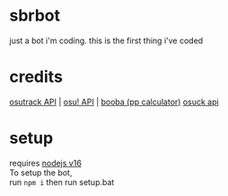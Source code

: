 # sbrbot
just a bot i'm coding. this is the first thing i've coded

# credits

[osutrack API](https://github.com/Ameobea/osutrack-api) |
[osu! API](https://osu.ppy.sh/docs/) |
[booba (pp calculator)](https://github.com/LeaPhant/booba)
[osuck api](https://pp.osuck.net/pp)
 
# setup
requires [nodejs v16](https://nodejs.org/en/blog/release/v16.13.0/)  
To setup the bot,  
run `npm i` then run setup.bat